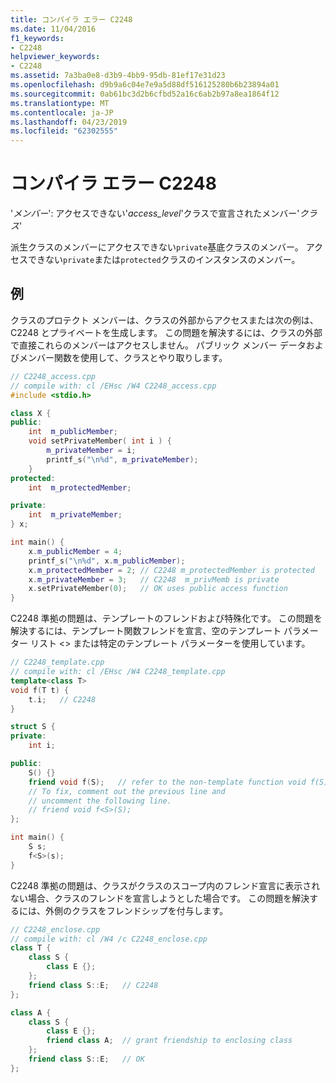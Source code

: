 ```yaml
---
title: コンパイラ エラー C2248
ms.date: 11/04/2016
f1_keywords:
- C2248
helpviewer_keywords:
- C2248
ms.assetid: 7a3ba0e8-d3b9-4bb9-95db-81ef17e31d23
ms.openlocfilehash: d9b9a6c04e7e9a5d88df516125280b6b23894a01
ms.sourcegitcommit: 0ab61bc3d2b6cfbd52a16c6ab2b97a8ea1864f12
ms.translationtype: MT
ms.contentlocale: ja-JP
ms.lasthandoff: 04/23/2019
ms.locfileid: "62302555"
---
```

# <a name="compiler-error-c2248"></a>コンパイラ エラー C2248

'*メンバー*': アクセスできない'*access_level*'クラスで宣言されたメンバー'*クラス*'

派生クラスのメンバーにアクセスできない`private`基底クラスのメンバー。 アクセスできない`private`または`protected`クラスのインスタンスのメンバー。

## <a name="example"></a>例

クラスのプロテクト メンバーは、クラスの外部からアクセスまたは次の例は、C2248 とプライベートを生成します。 この問題を解決するには、クラスの外部で直接これらのメンバーはアクセスしません。 パブリック メンバー データおよびメンバー関数を使用して、クラスとやり取りします。

```cpp
// C2248_access.cpp
// compile with: cl /EHsc /W4 C2248_access.cpp
#include <stdio.h>

class X {
public:
    int  m_publicMember;
    void setPrivateMember( int i ) {
        m_privateMember = i;
        printf_s("\n%d", m_privateMember);
    }
protected:
    int  m_protectedMember;

private:
    int  m_privateMember;
} x;

int main() {
    x.m_publicMember = 4;
    printf_s("\n%d", x.m_publicMember);
    x.m_protectedMember = 2; // C2248 m_protectedMember is protected
    x.m_privateMember = 3;   // C2248  m_privMemb is private
    x.setPrivateMember(0);   // OK uses public access function
}
```

C2248 準拠の問題は、テンプレートのフレンドおよび特殊化です。 この問題を解決するには、テンプレート関数フレンドを宣言、空のテンプレート パラメーター リスト <> または特定のテンプレート パラメーターを使用しています。

```cpp
// C2248_template.cpp
// compile with: cl /EHsc /W4 C2248_template.cpp
template<class T>
void f(T t) {
    t.i;   // C2248
}

struct S {
private:
    int i;

public:
    S() {}
    friend void f(S);   // refer to the non-template function void f(S)
    // To fix, comment out the previous line and
    // uncomment the following line.
    // friend void f<S>(S);
};

int main() {
    S s;
    f<S>(s);
}
```

C2248 準拠の問題は、クラスがクラスのスコープ内のフレンド宣言に表示されない場合、クラスのフレンドを宣言しようとした場合です。 この問題を解決するには、外側のクラスをフレンドシップを付与します。

```cpp
// C2248_enclose.cpp
// compile with: cl /W4 /c C2248_enclose.cpp
class T {
    class S {
        class E {};
    };
    friend class S::E;   // C2248
};

class A {
    class S {
        class E {};
        friend class A;  // grant friendship to enclosing class
    };
    friend class S::E;   // OK
};
```